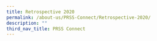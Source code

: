 ```yaml
---
title: Retrospective 2020
permalink: /about-us/PRSS-Connect/Retrospective-2020/
description: ""
third_nav_title: PRSS Connect
---
```

